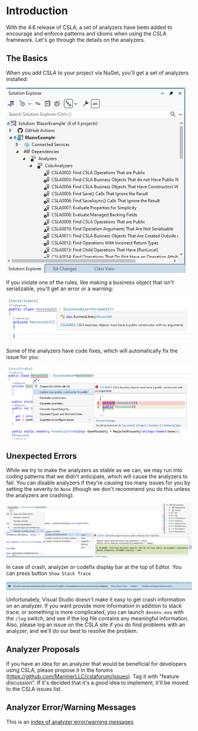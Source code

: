 # Introduction

With the 4.6 release of CSLA, a set of analyzers have been added to encourage and enforce patterns and idioms when using the CSLA framework. Let's go through the details on the analyzers.

## The Basics

When you add CSLA to your project via NuGet, you'll get a set of analyzers installed:

![Expanded list of analyzers in the solution explorer](images/ListOfAnalyzers.png "List of analyzers in the solution")

If you violate one of the rules, like making a business object that isn't serializable, you'll get an error or a warning:

![Analyzer detects missing public parameterless constructor](images/AnalyzerError.png "Analyzer detects missing public parameterless constructor")

Some of the analyzers have code fixes, which will automatically fix the issue for you:

![Change private parameterless constructor to public one](images/CodeFixSample.png "Change private parameterless constructor to public one")

## Unexpected Errors

While we try to make the analyzers as stable as we can, we may run into coding patterns that we didn't anticipate, which will cause the analyzers to fail. You can disable analyzers if they're causing too many issues for you by setting the severity to `None` (though we don't recommend you do this unless the analyzers are crashing):

![Code suggestion menu which options for disabling or suppressing analyzer](images/DisableAnalyzer.png "Sample how you can disable analyzer")

In case of crash, analyzer or codefix display bar at the top of Editor. You can press button `Show Stack Trace`

![Crash of the analyzer](images/AnalyzerCrash.png "Crash of the analyzer")

Unfortunately, Visual Studio doesn't make it easy to get crash information on an analyzer. If you want provide more information in addition to stack trace, or something is more complicated, you can launch `devenv.exe` with the `/log` switch, and see if the log file contains any meaningful information. Also, please log an issue on the CSLA site if you do find problems with an analyzer, and we'll do our best to resolve the problem.

## Analyzer Proposals

If you have an idea for an analyzer that would be beneficial for developers using CSLA, please propose it in the forums (https://github.com/MarimerLLC/cslaforum/issues). Tag it with "feature discussion". If it's decided that it's a good idea to implement, it'll be moved to the CSLA issues list.

## Analyzer Error/Warning Messages

This is an [index of analyzer error/warning messages](analyzers/index.md)
